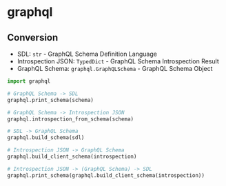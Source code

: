 # graphql

## Conversion

- SDL: `str` - GraphQL Schema Definition Language
- Introspection JSON: `TypedDict` - GraphQL Schema Introspection Result
- GraphQL Schema: `graphql.GraphQLSchema` - GraphQL Schema Object

```python
import graphql

# GraphQL Schema -> SDL
graphql.print_schema(schema)

# GraphQL Schema -> Introspection JSON
graphql.introspection_from_schema(schema)

# SDL -> GraphQL Schema
graphql.build_schema(sdl)

# Introspection JSON -> GraphQL Schema
graphql.build_client_schema(introspection)

# Introspection JSON -> (GraphQL Schema) -> SDL
graphql.print_schema(graphql.build_client_schema(introspection))
```
